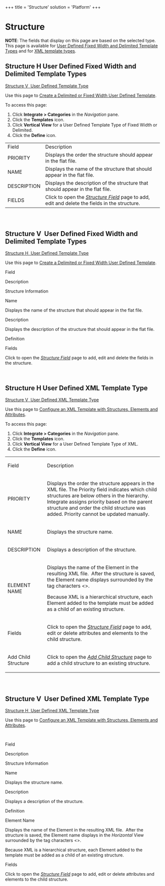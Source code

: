 +++
title = 'Structure'
solution = 'Platform'
+++

# Structure

**NOTE**: The fields that display on this page are based on the selected
type. This page is available for [User Defined Fixed Width and Delimited
Template Types](#Structur) and for [XML template
types](#StructureHUser_Defined_XML_Template_Type).

## <span id="Structur"></span>Structure H User Defined Fixed Width and Delimited Template Types

[Structure V  User Defined Template Type](#Structure_V_User_Defined1)

<div class="use">

Use this page to [Create a Delimited or Fixed Width User Defined
Template](../Use_Cases/CreateDelimFWUD).

</div>

To access this page:

1.  Click <span style="font-weight: bold;">Integrate \>
    Categories</span> in the
    <span style="font-style: italic;">Navigation</span> pane.
2.  Click the <span style="font-weight: bold;">Templates</span> icon.
3.  Click <span style="font-weight: bold;">Vertical View</span> for a
    User Defined Template Type of Fixed Width or Delimited.
4.  Click the <span style="font-weight: bold;">Define</span>
icon.

|             |                                                                                                                       |
| ----------- | --------------------------------------------------------------------------------------------------------------------- |
| Field       | Description                                                                                                           |
| PRIORITY    | Displays the order the structure should appear in the flat file.                                                      |
| NAME        | Displays the name of the structure that should appear in the flat file.                                               |
| DESCRIPTION | Displays the description of the structure that should appear in the flat file.                                        |
| FIELDS      | Click to open the *[Structure Field](Struture%20Field)* page to add, edit and delete the fields in the structure. |

###  

## <span id="Structure_V_User_Defined1"></span>Structure V  User Defined Fixed Width and Delimited Template Types

[Structure H  User Defined Template Type](#Structur)

<div class="use">

Use this page to [Create a Delimited or Fixed Width User Defined
Template](../Use_Cases/CreateDelimFWUD).

</div>

Field

Description

Structure Information

Name

Displays the name of the structure that should appear in the flat file.
 

Description

Displays the description of the structure that should appear in the flat
file.

Definition

Fields

Click to open the *[Structure Field](Struture%20Field)* page to add,
edit and delete the fields in the
structure.

 

## <span id="StructureHUser_Defined_XML_Template_Type"></span>Structure H User Defined XML Template Type

[Structure V  User Defined XML Template Type](#Structure_V_User_Defined)

<div class="use">

Use this page to [Configure an XML Template with Structures, Elements
and Attributes](../Use_Cases/ConfigureXMTemplateStrctrEleAtt).

</div>

To access this page:

1.  Click <span style="font-weight: bold;">Integrate \>
    Categories</span> in the
    <span style="font-style: italic;">Navigation</span> pane.
2.  Click the <span style="font-weight: bold;">Templates</span> icon.
3.  Click <span style="font-weight: bold;">Vertical View</span> for a
    User Defined Template Type of XML.
4.  Click the <span style="font-weight: bold;">Define</span> icon.

<table>
<tbody>
<tr class="odd">
<td><p>Field</p></td>
<td><p>Description</p></td>
</tr>
<tr class="even">
<td><p>PRIORITY</p></td>
<td><p>Displays the order the structure appears in the XML file. The Priority field indicates which child structures are below others in the hierarchy. Integrate assigns priority based on the parent structure and order the child structure was added. Priority cannot be updated manually.</p></td>
</tr>
<tr class="odd">
<td><p>NAME</p></td>
<td><p>Displays the structure name.</p></td>
</tr>
<tr class="even">
<td><p>DESCRIPTION</p></td>
<td><p>Displays a description of the structure.</p></td>
</tr>
<tr class="odd">
<td><p>ELEMENT NAME</p></td>
<td><p>Displays the name of the Element in the resulting XML file.  After the structure is saved, the Element name displays surrounded by the tag characters &lt;&gt;. </p>
<p>Because XML is a hierarchical structure, each Element added to the template must be added as a child of an existing structure. </p></td>
</tr>
<tr class="even">
<td><p>Fields</p></td>
<td><p>Click to open the <em><a href="Struture%20Field">Structure Field</a></em> page to add, edit or delete attributes and elements to the child structure.</p></td>
</tr>
<tr class="odd">
<td><p>Add Child Structure</p></td>
<td><p>Click to open the <em><a href="../Use_Cases/AddChildStrXML">Add Child Structure</a></em> page to add a child structure to an existing structure.</p></td>
</tr>
</tbody>
</table>

###  

## <span id="Structure_V_User_Defined"></span>Structure V  User Defined XML Template Type  

[Structure H  User Defined XML Template
Type](#StructureHUser_Defined_XML_Template_Type)

<div class="use">

Use this page to [Configure an XML Template with Structures, Elements
and Attributes](../Use_Cases/ConfigureXMTemplateStrctrEleAtt).

</div>

 

Field

Description

Structure Information

Name

Displays the structure name.

Description

Displays a description of the structure.

Definition

Element Name

Displays the name of the Element in the resulting XML file.  After the
structure is saved, the Element name displays in the *Horizontal* View
surrounded by the tag characters \<\>. 

Because XML is a hierarchical structure, each Element added to the
template must be added as a child of an existing structure. 

Fields

Click to open the *[Structure Field](Struture%20Field)* page to add,
edit or delete attributes and elements to the child structure.
